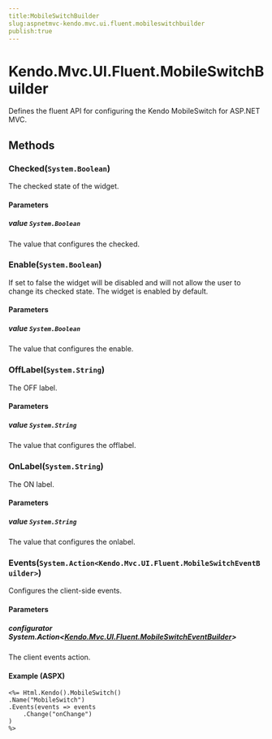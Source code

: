 ```yaml
---
title:MobileSwitchBuilder
slug:aspnetmvc-kendo.mvc.ui.fluent.mobileswitchbuilder
publish:true
---
```


# Kendo.Mvc.UI.Fluent.MobileSwitchBuilder
Defines the fluent API for configuring the Kendo MobileSwitch for ASP.NET MVC.



## Methods

### Checked(`System.Boolean`)
The checked state of the widget.


#### Parameters

##### value `System.Boolean`
The value that configures the checked.





### Enable(`System.Boolean`)
If set to false the widget will be disabled and will not allow the user to change its checked state. The widget is enabled by default.


#### Parameters

##### value `System.Boolean`
The value that configures the enable.





### OffLabel(`System.String`)
The OFF label.


#### Parameters

##### value `System.String`
The value that configures the offlabel.





### OnLabel(`System.String`)
The ON label.


#### Parameters

##### value `System.String`
The value that configures the onlabel.





### Events(`System.Action<Kendo.Mvc.UI.Fluent.MobileSwitchEventBuilder>`)
Configures the client-side events.


#### Parameters

##### configurator System.Action<[Kendo.Mvc.UI.Fluent.MobileSwitchEventBuilder](/api/wrappers/aspnet-mvc/Kendo.Mvc.UI.Fluent/MobileSwitchEventBuilder)>
The client events action.




#### Example (ASPX)
    <%= Html.Kendo().MobileSwitch()
    .Name("MobileSwitch")
    .Events(events => events
        .Change("onChange")
    )
    %>




